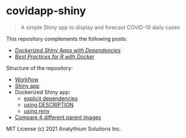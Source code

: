 # covidapp-shiny
> A simple Shiny app to display and forecast COVID-19 daily cases

This repository complements the following posts:

- [_Dockerized Shiny Apps with Dependencies_](https://hosting.analythium.io/dockerized-shiny-apps-with-dependencies)
- [_Best Practices for R with Docker_](https://hosting.analythium.io/best-practices-for-r-with-docker/)

Structure of the repository:

- [Workflow](01-workflow)
- [Shiny app](02-shiny-app)
- Dockerized Shiny app:
  - [explicit dependencies](03-docker-basic)
  - [using DESCRIPTION](04-docker-deps)
  - [using renv](05-docker-renv)
- [Compare 4 different parent images](99-images)

MIT License (c) 2021 Analythium Solutions Inc.
